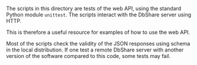 The scripts in this directory are tests of the web API, using the
standard Python module `unittest`. The scripts interact with the
DbShare server using HTTP.

This is therefore a useful resource for examples of how to use the web
API.

Most of the scripts check the validity of the JSON responses using
schema in the local distribution. If one test a remote DbShare server
with another version of the software compared to this code, some tests
may fail.
